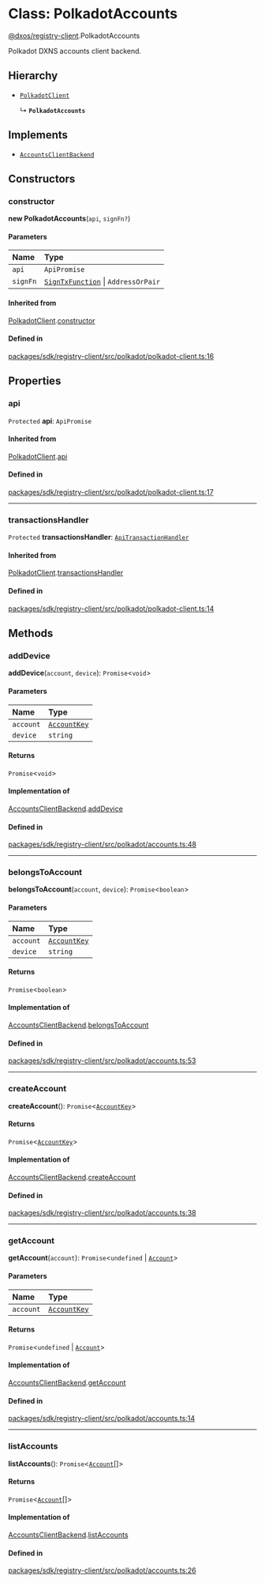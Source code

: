 # Class: PolkadotAccounts

[@dxos/registry-client](../modules/dxos_registry_client.md).PolkadotAccounts

Polkadot DXNS accounts client backend.

## Hierarchy

- [`PolkadotClient`](dxos_registry_client.PolkadotClient.md)

  ↳ **`PolkadotAccounts`**

## Implements

- [`AccountsClientBackend`](../interfaces/dxos_registry_client.AccountsClientBackend.md)

## Constructors

### constructor

**new PolkadotAccounts**(`api`, `signFn?`)

#### Parameters

| Name | Type |
| :------ | :------ |
| `api` | `ApiPromise` |
| `signFn` | [`SignTxFunction`](../types/dxos_registry_client.SignTxFunction.md) \| `AddressOrPair` |

#### Inherited from

[PolkadotClient](dxos_registry_client.PolkadotClient.md).[constructor](dxos_registry_client.PolkadotClient.md#constructor)

#### Defined in

[packages/sdk/registry-client/src/polkadot/polkadot-client.ts:16](https://github.com/dxos/dxos/blob/db8188dae/packages/sdk/registry-client/src/polkadot/polkadot-client.ts#L16)

## Properties

### api

 `Protected` **api**: `ApiPromise`

#### Inherited from

[PolkadotClient](dxos_registry_client.PolkadotClient.md).[api](dxos_registry_client.PolkadotClient.md#api)

#### Defined in

[packages/sdk/registry-client/src/polkadot/polkadot-client.ts:17](https://github.com/dxos/dxos/blob/db8188dae/packages/sdk/registry-client/src/polkadot/polkadot-client.ts#L17)

___

### transactionsHandler

 `Protected` **transactionsHandler**: [`ApiTransactionHandler`](dxos_registry_client.ApiTransactionHandler.md)

#### Inherited from

[PolkadotClient](dxos_registry_client.PolkadotClient.md).[transactionsHandler](dxos_registry_client.PolkadotClient.md#transactionshandler)

#### Defined in

[packages/sdk/registry-client/src/polkadot/polkadot-client.ts:14](https://github.com/dxos/dxos/blob/db8188dae/packages/sdk/registry-client/src/polkadot/polkadot-client.ts#L14)

## Methods

### addDevice

**addDevice**(`account`, `device`): `Promise`<`void`\>

#### Parameters

| Name | Type |
| :------ | :------ |
| `account` | [`AccountKey`](dxos_registry_client.AccountKey.md) |
| `device` | `string` |

#### Returns

`Promise`<`void`\>

#### Implementation of

[AccountsClientBackend](../interfaces/dxos_registry_client.AccountsClientBackend.md).[addDevice](../interfaces/dxos_registry_client.AccountsClientBackend.md#adddevice)

#### Defined in

[packages/sdk/registry-client/src/polkadot/accounts.ts:48](https://github.com/dxos/dxos/blob/db8188dae/packages/sdk/registry-client/src/polkadot/accounts.ts#L48)

___

### belongsToAccount

**belongsToAccount**(`account`, `device`): `Promise`<`boolean`\>

#### Parameters

| Name | Type |
| :------ | :------ |
| `account` | [`AccountKey`](dxos_registry_client.AccountKey.md) |
| `device` | `string` |

#### Returns

`Promise`<`boolean`\>

#### Implementation of

[AccountsClientBackend](../interfaces/dxos_registry_client.AccountsClientBackend.md).[belongsToAccount](../interfaces/dxos_registry_client.AccountsClientBackend.md#belongstoaccount)

#### Defined in

[packages/sdk/registry-client/src/polkadot/accounts.ts:53](https://github.com/dxos/dxos/blob/db8188dae/packages/sdk/registry-client/src/polkadot/accounts.ts#L53)

___

### createAccount

**createAccount**(): `Promise`<[`AccountKey`](dxos_registry_client.AccountKey.md)\>

#### Returns

`Promise`<[`AccountKey`](dxos_registry_client.AccountKey.md)\>

#### Implementation of

[AccountsClientBackend](../interfaces/dxos_registry_client.AccountsClientBackend.md).[createAccount](../interfaces/dxos_registry_client.AccountsClientBackend.md#createaccount)

#### Defined in

[packages/sdk/registry-client/src/polkadot/accounts.ts:38](https://github.com/dxos/dxos/blob/db8188dae/packages/sdk/registry-client/src/polkadot/accounts.ts#L38)

___

### getAccount

**getAccount**(`account`): `Promise`<`undefined` \| [`Account`](../interfaces/dxos_registry_client.Account.md)\>

#### Parameters

| Name | Type |
| :------ | :------ |
| `account` | [`AccountKey`](dxos_registry_client.AccountKey.md) |

#### Returns

`Promise`<`undefined` \| [`Account`](../interfaces/dxos_registry_client.Account.md)\>

#### Implementation of

[AccountsClientBackend](../interfaces/dxos_registry_client.AccountsClientBackend.md).[getAccount](../interfaces/dxos_registry_client.AccountsClientBackend.md#getaccount)

#### Defined in

[packages/sdk/registry-client/src/polkadot/accounts.ts:14](https://github.com/dxos/dxos/blob/db8188dae/packages/sdk/registry-client/src/polkadot/accounts.ts#L14)

___

### listAccounts

**listAccounts**(): `Promise`<[`Account`](../interfaces/dxos_registry_client.Account.md)[]\>

#### Returns

`Promise`<[`Account`](../interfaces/dxos_registry_client.Account.md)[]\>

#### Implementation of

[AccountsClientBackend](../interfaces/dxos_registry_client.AccountsClientBackend.md).[listAccounts](../interfaces/dxos_registry_client.AccountsClientBackend.md#listaccounts)

#### Defined in

[packages/sdk/registry-client/src/polkadot/accounts.ts:26](https://github.com/dxos/dxos/blob/db8188dae/packages/sdk/registry-client/src/polkadot/accounts.ts#L26)
